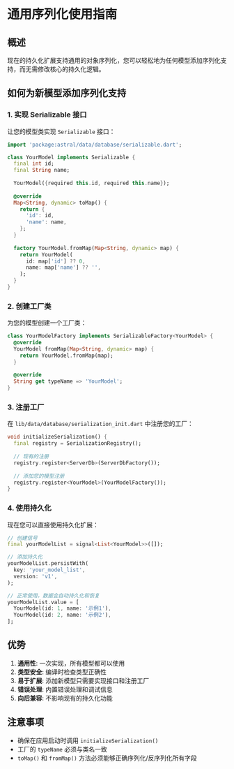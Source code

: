 # 通用序列化使用指南

## 概述

现在的持久化扩展支持通用的对象序列化，您可以轻松地为任何模型添加序列化支持，而无需修改核心的持久化逻辑。

## 如何为新模型添加序列化支持

### 1. 实现 Serializable 接口

让您的模型类实现 `Serializable` 接口：

```dart
import 'package:astral/data/database/serializable.dart';

class YourModel implements Serializable {
  final int id;
  final String name;
  
  YourModel({required this.id, required this.name});
  
  @override
  Map<String, dynamic> toMap() {
    return {
      'id': id,
      'name': name,
    };
  }
  
  factory YourModel.fromMap(Map<String, dynamic> map) {
    return YourModel(
      id: map['id'] ?? 0,
      name: map['name'] ?? '',
    );
  }
}
```

### 2. 创建工厂类

为您的模型创建一个工厂类：

```dart
class YourModelFactory implements SerializableFactory<YourModel> {
  @override
  YourModel fromMap(Map<String, dynamic> map) {
    return YourModel.fromMap(map);
  }
  
  @override
  String get typeName => 'YourModel';
}
```

### 3. 注册工厂

在 `lib/data/database/serialization_init.dart` 中注册您的工厂：

```dart
void initializeSerialization() {
  final registry = SerializationRegistry();
  
  // 现有的注册
  registry.register<ServerDb>(ServerDbFactory());
  
  // 添加您的模型注册
  registry.register<YourModel>(YourModelFactory());
}
```

### 4. 使用持久化

现在您可以直接使用持久化扩展：

```dart
// 创建信号
final yourModelList = signal<List<YourModel>>([]);

// 添加持久化
yourModelList.persistWith(
  key: 'your_model_list',
  version: 'v1',
);

// 正常使用，数据会自动持久化和恢复
yourModelList.value = [
  YourModel(id: 1, name: '示例1'),
  YourModel(id: 2, name: '示例2'),
];
```

## 优势

1. **通用性**: 一次实现，所有模型都可以使用
2. **类型安全**: 编译时检查类型正确性
3. **易于扩展**: 添加新模型只需要实现接口和注册工厂
4. **错误处理**: 内置错误处理和调试信息
5. **向后兼容**: 不影响现有的持久化功能

## 注意事项

- 确保在应用启动时调用 `initializeSerialization()` 
- 工厂的 `typeName` 必须与类名一致
- `toMap()` 和 `fromMap()` 方法必须能够正确序列化/反序列化所有字段